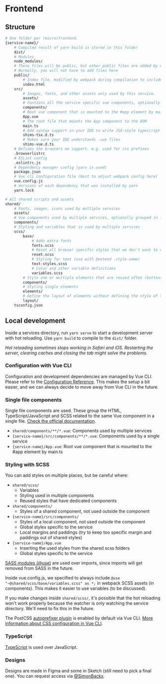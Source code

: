 # Frontend


## Structure

```bash
# One folder per (micro)frontend.
{service-name}/
    # Compiled result of yarn build is stored in this folder
    dist/
    # Modules
    node_modules/
    # These files will be public, but other public files are added by webpack
    # Normally, you will not have to add files here
    public/
        # Index file, modified by webpack during compilation to include the compiled sources in /src
        index.html
    src/
        # Images, fonts, and other assets only used by this service.
        assets/
        # Contains all the service specific vue components, optionally grouped in folders
        components/
        # Root vue component that is mounted to the #app element by main.ts
        App.vue
        # The root file that mounts the App component to the DOM
        main.ts
        # Add syntax support in your IDE to write JSX-style typescript code (not used)
        shims-tsx.d.ts
        # Makes sure your IDE understands .vue files
        shims-vue.d.ts
    # Defines the browsers we support, e.g. used for css prefixes
    .browserlistrc
    # ESLint config
    .eslintrc.js
    # Dependency manager config (yarn is used)
    package.json
    # Vue cli configuration file (best to adjust webpack config here)
    vue.config.js
    # Versions of each dependency that was installed by yarn
    yarn.lock

# All shared scripts and assets
shared/
    # Fonts, images, icons used by multiple services
    assets/
    # Vue components used by multiple services, optionally grouped in folders
    components/
    # Styling and variables that is used by multiple services
    scss/
        base/
            # Adds extra fonts
            fonts.scss
            # Reset all browser specific styles that we don't want to use
            reset.scss
            # Styling for text (use with @extend .style-name)
            text-styles.scss
            # Color and other variable definitions
            variables.scss
        # Style one or multiple elements that are reused often (buttons, inputs)
        components/
        # Styling single elements
        elements/
        # Define the layout of elements without defining the style of the elements
        layout/
    tsconfig.json
```

## Local development

Inside a services directory, run `yarn serve` to start a development server with hot reloading. Use `yarn build` to compile to the `dist/` folder.

*Hot reloading sometimes stops working in Safari and iOS. Restarting the server, clearing caches and closing the tab might solve the problems.*

### Configuration with Vue CLI

Configuration and development dependencies are managed by Vue CLI. Please refer to the [Configuration Reference](https://cli.vuejs.org/config/#global-cli-config). This makes the setup a bit easier, and we can always decide to move away from Vue CLI in the future.

### Single file components
Single file components are used. These group the HTML, TypeScript/JavaScript and SCSS related to the same Vue component in a single file. [Check the official documentation](https://vuejs.org/v2/guide/single-file-components.html).

* `shared/components/**/*.vue`: Components used by multiple services
* `{service-name}/src/components/**/*.vue`: Components used by a single service
* `{service-name}/App.vue`: Root vue component that is mounted to the #app element by main.ts

### Styling with SCSS

You can add styles on multiple places, but be careful where:

* `shared/scss/`
    * Variables
    * Styling used in multiple components
    * Reused styles that have dedicated components
* `shared/components/`
    * Styles of a shared component, not used outside the component
* `{service-name}/src/components/`
    * Styles of a local component, not used outside the component
    * Global styles specific to the service
    * Local margins and paddings (try to keep too specific margin and paddings out of shared styles)
* `{service-name}/App.vue`
    * Inserting the used styles from the shared scss folders
    * Global styles specific to the service

[SASS modules (@use)](https://sass-lang.com/documentation/at-rules/use) are used over imports, since imports will get removed from SASS in the future.

Inside vue.config.js, we specified to always include `@use "~@shared/scss/base/variables.scss" as *;` in webpack SCSS assets (in components). This makes it easier to use variables (to be discussed).

If you make changes inside `shared/scss/`, it's possible that the hot reloading won't work properly because the watcher is only watching the service directory. We'll need to fix this in the future.

The PostCSS [autoprefixer plugin](https://github.com/postcss/autoprefixer) is enabled by default via Vue CLI. [More information about CSS configuration in Vue CLI](https://cli.vuejs.org/guide/css.html).

### TypeScript

[TypeScript](https://www.typescriptlang.org/) is used over JavaScript.

### Designs

Designs are made in Figma and some in Sketch (still need to pick a final one). You can request access via [@SimonBackx](https://github.com/SimonBackx).
